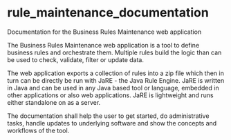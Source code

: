 # rule_maintenance_documentation
Documentation for the Business Rules Maintenance web application

The Business Rules Maintenance web application is a tool to define business rules and orchestrate them. Multiple rules build the logic than can be used to check, validate, filter or update data.

The web application exports a collection of rules into a zip file which then in turn can be directly be run with JaRE - the Java Rule Engine. JaRE is written in Java and can be used in any Java based tool or language, embedded in other applications or also web applications. JaRE is lightweight and runs either standalone on as a server.

The documentation shall help the user to get started, do administrative tasks, handle updates to underlying software and show the concepts and workflows of the tool.

